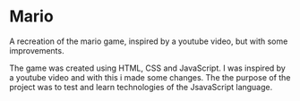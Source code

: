 # Mario
A recreation of the mario game, inspired by a youtube video, but with some improvements.

The game was created using HTML, CSS and JavaScript.
I was inspired by a youtube video and with this i made some changes. 
The the purpose of the project was to test and learn technologies of the JsavaScript language.
